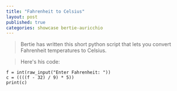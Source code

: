 ```yaml
---
title: "Fahrenheit to Celsius"
layout: post
published: true
categories: showcase bertie-auricchio
---
```


> Bertie has written this short python script that lets you convert Fahrenheit temperatures to Celsius.
<!--
> You can see what it will look like when it is finished [Here](/files/noughts-and-crosses.html).
-->
> Here's his code:

    f = int(raw_input("Enter Fahrenheit: "))
    c = ((((f - 32) / 9) * 5))
    print(c)
